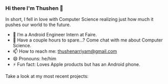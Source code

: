 ### Hi there I'm Thushen 👋 

In short, I fell in love with Computer Science realizing just how much it pushes our world to the future.

- 👯 I’m a Android Engineer Intern at Faire.
- 💬 Have a couple hours to spare…? Come chat with me about Computer Science.
- 📫 How to reach me: thushenarriyam@gmail.com
- 😄 Pronouns: he/him
- ⚡ Fun fact: Loves Apple products but has an Android phone.

Take a look at my most recent projects:
<!--
**arriyam/arriyam** is a ✨ _special_ ✨ repository because its `README.md` (this file) appears on your GitHub profile.

Here are some ideas to get you started:

- 🔭 I’m currently working on ...
- 🌱 I’m currently learning ...
- 👯 I’m looking to collaborate on ...
- 🤔 I’m looking for help with ...
- 💬 Ask me about ...
- 📫 How to reach me: ...
- 😄 Pronouns: ...
- ⚡ Fun fact: ...
-->
